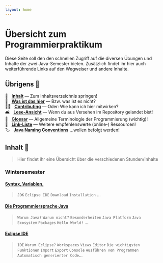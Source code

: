 ```yaml
---
layout: home
---
```


# Übersicht zum Programmierpraktikum

Diese Seite soll den den schnellen Zugriff auf die diversen Übungen und Inhalte der zwei Java-Semester bieten. Zusätzlich findet ihr hier auch weiterführende Links auf den Wegweiser und andere Inhalte.

## Übrigens 💬
📖 &nbsp; [**Inhalt**](#inhalt-book) &mdash; Zum Inhaltsverzeichnis springen!  
🤔 &nbsp; [**Was ist das hier**](Was-Ist-Das.md) &mdash; Bzw. was ist es nicht?  
👩‍💻 &nbsp; [**Contributing**](Mitwirken.md) &mdash; Oder: Wie kann ich hier mitwirken?  
🛋️ &nbsp; [**Lese-Ansicht**](https://dh-cologne.github.io/java-wegweiser) &mdash; Wenn du aus Versehen im Repository gelandet bist!  
📕 &nbsp; [**Glossar**](Glossar.md) &mdash; Allgemeine Terminologie der Programmierung (wichtig)!  
🔗 &nbsp; [**Link-Liste**](Links.md) &mdash; Weitere empfehlenswerte (online-) Ressourcen!  
🏷 &nbsp; [**Java Naming Conventions**](articles/Naming-Conventions.md) ...wollen befolgt werden!

## Inhalt 📖

> Hier findet ihr eine Übersicht über die verschiedenen Stunden/Inhalte


### Wintersemester

#### [Syntax, Variablen,](articles/Benoetigte-Software.md)
> `JDK` `Eclipse IDE` `Download` `Installation` ...

#### [Die Programmiersprache Java](articles/Die-Programmiersprache-Java.md)
> `Warum Java?` `Warum nicht?` `Besonderheiten` `Java Platform` `Java Ecosystem` `Packages` `Hello World!` ...

#### [Eclipse IDE](articles/Eclipse-IDE.md)
> `IDE` `Warum Eclipse?` `Workspaces` `Views` `Editor` `Die wichtigsten Funktionen` `Import` `Export` `Console` `Ausführen von Programmen` `Automatisch generierter Code`...


